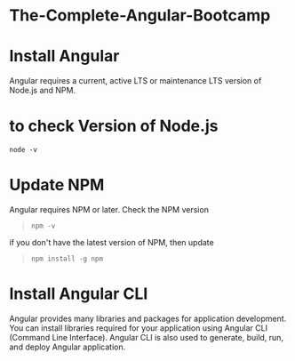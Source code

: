 # The-Complete-Angular-Bootcamp

# Install Angular
Angular requires a current, active LTS or maintenance LTS version of Node.js and NPM.

# to check Version of Node.js
```node -v```

# Update NPM
Angular requires NPM or later. Check the NPM version
> ```npm -v```

if you don't have the latest version of NPM, then update
> ```npm install -g npm```

# Install Angular CLI
Angular provides many libraries and packages for application development. You can install libraries required for your application using Angular CLI (Command Line Interface). Angular CLI is also used to generate, build, run, and deploy Angular application.

